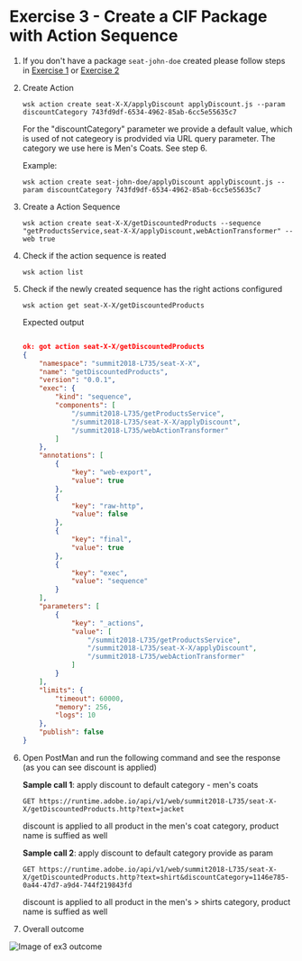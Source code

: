 Exercise 3 - Create a CIF Package with Action Sequence
========================================================


1. If you don't have a package `seat-john-doe` created please follow steps in [Exercise 1](../exercise-01/tutorial-01-hello-world.md) or [Exercise 2](../exercise-02/tutorial-02-hello-world-sequence.md)

2. Create Action 

    `wsk action create seat-X-X/applyDiscount applyDiscount.js --param discountCategory 743fd9df-6534-4962-85ab-6cc5e55635c7`

	For the "discountCategory" parameter we provide a default value, which is used of not categeory is prodvided via URL query parameter. The category we use here is Men's Coats. See step 6.

	Example:

	`wsk action create seat-john-doe/applyDiscount applyDiscount.js --param discountCategory 743fd9df-6534-4962-85ab-6cc5e55635c7`

3. Create a Action Sequence

	`wsk action create seat-X-X/getDiscountedProducts --sequence "getProductsService,seat-X-X/applyDiscount,webActionTransformer" --web true`

4. Check if the action sequence is reated

	`wsk action list`

5. Check if the newly created sequence has the right actions configured 

	`wsk action get seat-X-X/getDiscountedProducts`

   Expected output
   
   ```json 
   
   ok: got action seat-X-X/getDiscountedProducts
   {
       "namespace": "summit2018-L735/seat-X-X",
       "name": "getDiscountedProducts",
       "version": "0.0.1",
       "exec": {
           "kind": "sequence",
           "components": [
               "/summit2018-L735/getProductsService",
               "/summit2018-L735/seat-X-X/applyDiscount",
               "/summit2018-L735/webActionTransformer"
           ]
       },
       "annotations": [
           {
               "key": "web-export",
               "value": true
           },
           {
               "key": "raw-http",
               "value": false
           },
           {
               "key": "final",
               "value": true
           },
           {
               "key": "exec",
               "value": "sequence"
           }
       ],
       "parameters": [
           {
               "key": "_actions",
               "value": [
                   "/summit2018-L735/getProductsService",
                   "/summit2018-L735/seat-X-X/applyDiscount",
                   "/summit2018-L735/webActionTransformer"
               ]
           }
       ],
       "limits": {
           "timeout": 60000,
           "memory": 256,
           "logs": 10
       },
       "publish": false
   }
   
   ```
6. Open PostMan and run the following command and see the response (as you can see discount is applied)

	**Sample call 1**: apply discount to default category - men's coats
	```
    GET https://runtime.adobe.io/api/v1/web/summit2018-L735/seat-X-X/getDiscountedProducts.http?text=jacket
    ```
	discount is applied to all product in the men's coat category, product name is suffied as well

	**Sample call 2**: apply discount to default category provide as param
	```
    GET https://runtime.adobe.io/api/v1/web/summit2018-L735/seat-X-X/getDiscountedProducts.http?text=shirt&discountCategory=1146e785-0a44-47d7-a9d4-744f219843fd
    ```
	discount is applied to all product in the men's > shirts category, product name is suffied as well

7. Overall outcome

![Image of ex3 outcome](https://github.com/Adobe-Marketing-Cloud/adobe-cif-extension-sample/blob/master/Resources/ex3.png)  


